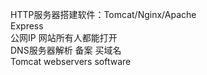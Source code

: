 HTTP服务器搭建软件：Tomcat/Nginx/Apache  
Express  
公网IP 网站所有人都能打开  
DNS服务器解析 备案 买域名  
Tomcat webservers software  
